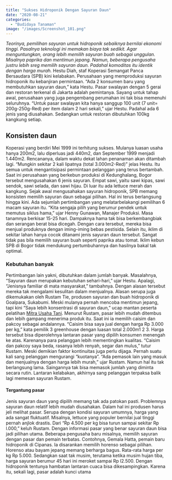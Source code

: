 ```yaml
---
title: "Sukses Hidroponik Dengan Sayuran Daun"
date: "2020-08-21"
categories: 
  - "Budidaya Tanaman"
image: "/images/Screenshot_101.png"
---
```


_Teorinya, pemilihan sayuran untuk hidroponik sebaiknya bernilai ekonomi tinggi. Pasalnya teknologi ini memakan biaya tak sedikit. Agar menguntungkan, orang lebih memilih sayuran buah sebagai unggulan. Misalnya paprika dan mentimun jepang. Namun, beberapa pengusaha justru lebih sreg memilih sayuran daun. Padahal komoditas itu identik dengan harga murah._ Hestu Diah, staf Koperasi Semangat Panca Bersaudara (SPB) kini kelabakan. Perusahaan yang memproduksi sayuran hidroponik itu kebanjiran permintaan. “Ada 2 konsumen baru yang membutuhkan sayuran daun,” kata Hestu. Pasar swalayan dengan 5 gerai dan restoran terkenal di Jakarta adalah pemintanya. Sayang untuk tahap awal, perusahaan yang juga pengembang perumahan ini tak bisa memenuhi seluruhnya. “Untuk pasar swalayan kita hanya sanggup 100 unit (7 unit= 200g-250g-Red) per item dalam 2 hari sekali,” ujar Hestu. Padahal ada 6 jenis yang diusahakan. Sedangkan untuk restoran dibutuhkan 100kg kangkung setiap.

## Konsisten daun

Koperasi yang berdiri Mei 1999 ini terhitung sukses. Mulanya luasan usaha hanya 200m2, lalu diperluas jadi 440m2, dan September 1999 menjadi 1.440m2. Rencananya, dalam waktu dekat lahan penanaman akan ditambah lagi. “Mungkin sekitar 2 kali lipatnya (total 3.000m2-Red)” jelas Hestu. Itu semua untuk mengantisipasi permintaan pelanggan yang terus bertambah. Saat ini perusahaan yang berkebun produksi di Kedunghalang, Bogor tersebut mengusahakan 6 jenis sayuran. Empat sawi, yaitu sawi kipas, sawi sendok, sawi selada, dan sawi hijau. Di luar itu ada lettuce merah dan kangkung. Sejak awal mengusahakan sayuran hidroponik, SPB memang konsisten memilih sayuran daun sebagai pilihan. Hal ini terus berlangsung hingga kini. Ada sejumlah pertimbangan yang melatarbelakangi pemilihan 6 macam sayuran itu. “Kita sengaja pilih yang berumur pendek untuk memutus siklus hama,” ujar Henny Gunawan, Manajer Produksi. Masa tanamnya berkisar 15-25 hari. Dampaknya hama tak bisa berkembangbiak dan serangan berat bisa dicegah. Dengan cara tersebut, mereka bisa menjual produknya dengan iming-iming bebas pestisida. Selain itu, iklim di sekitar lahan hanya cocok ditanami jenis sayuran daun tersebut. Sangat tidak pas bila memilih sayuran buah seperti paprika atau tomat. Iklim kebun SPB di Bogor tidak mendukung pertumbuhannya dan hasilnya bakal tak optimal.

### Kebutuhan banyak

Pertimbangan lain yakni, dibutuhkan dalam jumlah banyak. Masalahnya, “Sayuran daun merupakan kebutuhan sehari-hari,” ujar Hestu. Apalagi, “Jenisnya familiar di mata masyarakat,” tambahnya. Dengan alasan tersebut mereka tak mengalami kesulitan dalam menjualnya. Alasan serupa juga dikemukakan oleh Rustam Tie, produsen sayuran dan buah hidroponik di Goalpara, Sukabumi. Meski mulanya pernah mencoba mentimun jepang, tapi kini “Saya lebih konsentrasi di sayuran daun,” ucap mantan peserta pelatihan [](http://localhost/mitra)[Mitra Usaha Tani](http://localhost/mitra). Menurut Rustam, pasar lebih mudah ditembus dan lebih gampang menerima produk itu. Saat ini ia memilih caisim dan pakcoy sebagai andalannya. “Caisim bisa saya jual dengan harga Rp 3.000 per kg,” kata pemilik 3 greenhouse dengan luasan total 2.000m1 2 3. Harga tersebut bisa diperolehnya lantaran pasar yang dipilih konsumen menengah ke atas. Karenanya para pelanggan lebih mementingkan kualitas. “Caisim dan pakcoy saya beda, rasanya lebih renyah, segar dan mulus,” tutur Rustam. Meski demikian faktor kontinuitas juga perlu dijaga. Pernah suatu kali sang pelanggan mengurangi “kuotanya”. “Ada pemasok lain yang masuk dan menjualnya dengan harga lebih murah,” ujar Rustam. Namun hal itu tak berlangsung lama. Saingannya tak bisa memasok jumlah yang diminta secara rutin. Lantaran kelabakan, akhirnya sang pelanggan terpaksa balik lagi memesan sayuran Rustam.

#### Tergantung pasar

Jenis sayuran daun yang dipilih memang tak ada patokan pasti. Problemnya sayuran daun relatif lebih mudah diusahakan. Dalam hal ini produsen harus jeli melihat pasar. Serupa dengan kondisi sayuran umumnya, harga yang ada sangat fluktuatif. Misalnya, lettuce yang populer bernilai jual tinggi pernah anjlok drastis. Dari “Rp 4.500 per kg bisa turun sampai sekitar Rp l.000,” keluh Rustam. Dengan informasi pasar yang benar sayuran daun bisa jadi pilihan utama. Beberapa pengusaha baru misalnya, memilih sayuran dengan pasar dan pemain terbatas. Contohnya, Gemala Hatta, pemain baru hidroponik di Cipanas. Ia disarankan memilih horenso sebagai pilihan. Horenso atau bayam jepang memang berharga bagus. Rata-rata harga per kg Rp 5.000. Sedangkan saat tak musim, terutama ketika musim hujan tiba, harga sayuran berumur 45 hari ini meroket sampai Rp l2.500. Dengan hidroponik tentunya hambatan lantaran cuaca bisa dikesampingkan. Karena itu, sekali lagi, pasar adalah kunci utama
